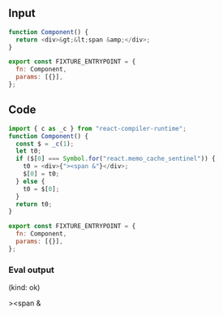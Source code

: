 
## Input

```javascript
function Component() {
  return <div>&gt;&lt;span &amp;</div>;
}

export const FIXTURE_ENTRYPOINT = {
  fn: Component,
  params: [{}],
};

```

## Code

```javascript
import { c as _c } from "react-compiler-runtime";
function Component() {
  const $ = _c(1);
  let t0;
  if ($[0] === Symbol.for("react.memo_cache_sentinel")) {
    t0 = <div>{"><span &"}</div>;
    $[0] = t0;
  } else {
    t0 = $[0];
  }
  return t0;
}

export const FIXTURE_ENTRYPOINT = {
  fn: Component,
  params: [{}],
};

```
      
### Eval output
(kind: ok) <div>&gt;&lt;span &amp;</div>